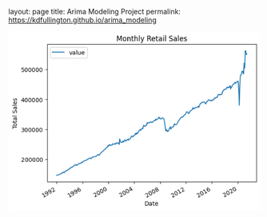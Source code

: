 layout: page
title: Arima Modeling Project
permalink: https://kdfullington.github.io/arima_modeling


![Sales graph](assets/images/arima_sales_graph.png)